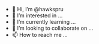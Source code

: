 - 👋 Hi, I’m @hawkspru
- 👀 I’m interested in ...
- 🌱 I’m currently learning ...
- 💞️ I’m looking to collaborate on ...
- 📫 How to reach me ...

<!---
hawkspru/hawkspru is a ✨ special ✨ repository because its `README.md` (this file) appears on your GitHub profile.
You can click the Preview link to take a look at your changes.
--->
